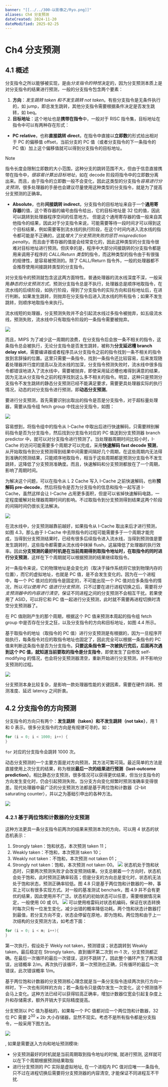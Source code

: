 ```yaml
---
banner: "[[../../300-以影像之/Ryo.png]]"
aliases: Ch4 分支预测
dateCreated: 2024-11-20
dateModified: 2025-02-25
---
```

# Ch4 分支预测

## 4.1 概述

分支指令之所以能够被实现，是由*分支指令的特性*决定的，因为分支预测本质上是对分支指令的结果进行预测，一般的分支指令包含两个要素：

1. **方向**：*发生跳转 taken 和不发生跳转 not taken*。有些分支指令是无条件执行的，如 jump，即总发生跳转，其他分支指令需要根据条件决定是否发生跳转，如 beq。
2. **目标地址**：这个地址也是**携带在指令**中，一般对于 RISC 指令集，目标地址在指令中可以有两种存在形式：
- **PC relative**，也称**直接跳转 direct**，在指令中直接以**立即数**的形式给出相对于 PC 的偏移值 offset，当前分支的 PC 值（或者分支指令的下一条指令的 PC 值）加上这个偏移值就可以得到分支指令的目标地址。

> [!note]
指令长度会限制立即数的大小范围，这种分支的跳转范围不大，但由于信息直接携带在指令中，*很容易计算出目标地址*，如在 decode 阶段将指令中的立即数分离出来。而且，由于指令的立即数一般不会变化，因此这类型的分支指令*容易进行分支预测*，很多处理器的手册也会建议尽量使用这种类型的分支指令，就是为了提高分支预测的正确率。

 - **Absolute**，也称**间接跳转 indirect**，分支指令的目标地址来自于一个**通用寄存器**的值，这个寄存器的编号由指令给出，它的目标地址是 32 位的值，因此可以跳转到处理器程序空间的任意地方。
但是这个通用寄存器的值一般来自其他指令的结果，因此对于分支指令来说，可能需要等待一段时间才可以得到这个目标结果，例如需要等到流水线的执行阶段，在这个时间内进入流水线的指令都可能是不正确的，这就*增大了分支预测失败的惩罚 misprediction penalty*。而且由于寄存器的值是会经常变化的，因此这种类型的分支指令很难对目标地址进行预测。但庆幸的是，程序中大部分间接跳转的分支指令都是用来调用子程序的 *CALL/Return 类型*的指令，而这种类型的指令由于有很强的规律性，是容易被预测的。除了 CALL/Return 指令外，一般的处理器都不会推荐使用间接跳转类型的分支指令。

对分支指令的预测就包含这这两方面特性。普通处理器的流水线深度不深，一般采用*静态的分支预测方式*，预测分支指令总是不执行，处理器总是顺序地取指令，在流水线的后续阶段，如执行阶段，得到了分支指令的实际方向和目标地址后，在进行判断。如果发生跳转，则抛弃在分支指令后进入流水线的所有指令；如果不发生跳转，则顺序地取指令来执行。

流水线短的处理器，分支预测失败并不会引起流水线过多指令被抛弃，如五级流水线，预测失败，流水线中只有取指令阶段的一条指令需要被抛弃。

![](MIPS五级分支指令.png)

而且，MIPS 为了减少这一周期的浪费，在分支指令后会放一条不相关的指令，这条指令总会被执行，无论分支指令是否发生跳转，被称为**分支延迟槽 branch delay slot**，需要编译器或者程序员从分支指令之前的指令找到一条不相关的指令放到言辞操的位置。这里只需要一条指令，找到一条指令还比较容易，后来发现随着处理器并行度的提高以及流水线的加深，分支指令预测失败时，流水线中很多指令都错误地进入了流水线中，需要被抛弃，即使采用延迟槽也难得到满意的结果，因为无法从分支指令之前的程序找到这么多不相关的指令。明显，这种只是预测分支指令不发生跳转的静态分支预测已经不能满足要求，需要更具处理器实际的执行情况，动态的对分支指令进行预测，即**动态分支预测**。

要进行分支预测，首先需要识别出取出的指令是否是分支指令，对于超标量处理器，需要从指令组 fetch group 中找出分支指令，如图：

![](识别分支指令.png)

容易想到，将指令组中的指令从 I-Cache 中取出后进行快速解码，只需要辨别解码指令是否为分支指令，然后找到分支指令对应的 PC 值送到分支预测器 branch predictor 中，就可以对分支指令进行预测了。当处理器周期时间比较小时，I-Cache 的访问可能需要多个周期才可以完成，采用**快速解码 fast decode 预测**，从开始取指令到分支预测得到结果中间需要间隔好几个周期，在这些周期内无法得到准确的预测结果，只能顺序地取指令，相当于这些周期都是预测分支指令不发生跳转，这降低了分支预测准确度。而且，快速解码和分支预测都放在了一个周期，影响了周期时间。

为解决这个问题，可以在指令从 L 2 Cache 写入 I-Cache 之前快速解码，也称**预解码 pre-decode**，然后将指令是否为分支指令的信息和指令一起写道 I-Cache，虽然这样会让 I-Cache 占用更多面积，但是可以省掉快速解码电路，一定程度缓解对处理器周期时间的影响。不过取指令到分支预测得到结果这两个阶段的间隔时间仍很长无法解决。

![](快速解码识别.png)

在流水线中，分支预测越靠前越好，如果指令从 I-Cache 取出来后才进行预测，如图 4.3，那么由于 I-Cache 中去除指令的过程可能需要多于一个周期才能完成，当得到分支预测结果时，已经有很多后续指令进入流水线，当得到预测值是要发生跳转时，这些指令都需要从流水线中抹掉 flush，这届降低了处理器的执行效率。因此**分支预测的最好时机是在当前周期得到取指令地址时，在取指令的同时进行分支预测**，这样在下个周期就可以根据预测的结果继续取指令。

对一条指令来说，它的物理地址是会变化的（取决于操作系统将它放到物理内存的位置），而它的虚拟地址，也就是 PC 值，是不会发生变化的。因为在一个进程中，每一个 PC 值对应的指令是固定的，不可能出现一个 PC 值对应多条指令的情况，所以*可以使用 PC 值进行分支预测*，只不过要在进行进程切换之后，需要将*分支预测器中的内容进行清空*，保证不同进程之间的分支预测不会相互干扰。若果使用了 ASID，可以将它和 PC 值一起进行分支预测，此时就不需要再进程切换时清空分支预测器了。

在 PC 值刚刚产生的那个周期，根据这个 PC 值来预测本周起的指令组 fetch group 中是否存在分支之狂，以及分支指令的方向和目标地址，如图 4.4 所示。

基于取指令的地址（取指令的 PC 值）进行分支预测是有根据的，因为一旦程序开始执行，每条指令对应的取指令地址也固定了，因此完全可以根据一条指令的 PC 值来判断这条指令是否为分支指令。**只要这条指令第一次被执行完后，后面再次遇到这个 PC 值，就知道当前要取的指令是分支指令**，即使发生了自修改 self-modifying 的情况，也会将分支预测器清空，重新开始进行分支预测，并不影响分支预测的过程。

![](根据PC值辨别分支指令.png)

分支预测本身比较复杂，是影响一款处理器性能的关键因素，需要在硬件消耗、预测准度、延迟 latency 之间折衷。

## 4.2 分支指令的方向预测

分支指令的方向只有两个：**发生跳转（taken）和不发生跳转（not take）**，用 1 和 0 表示。很多分支指令的方向是有规律可寻的，如：

```c
for (i = 0; i < 1000; i++) {
}
```

`for` 对应的分支指令会跳转 1000 次。

动态分支预测的一个主要方面是对方向预测，其方法可繁可简。最近简单的方法是直接使用上次分支的结果，称为根据**最后一次的结果进行预测（last-outcome prediction）**。相比静态分支预测，很多情况可以获得更优结果，但当分支指令的方向发生变化时，仍会引起预测失败。当分支方向变化频繁时预测准确率变得很差。现代处理器中最广泛的分支预测方法都是基于两位饱和计数器（2-bit saturating counter），并以之为基础引申出的各种方法。

![](最后次结果.png)

### 4.2.1 基于两位饱和计数器的分支预测

这种方法更具一条分支指令前两次的结果来预测本次的方向，可以用 4 状态的状态机表示：

1. Strongly taken：饱和状态，本次预测 taken 11；
2. Weakly taken：不饱和，本次预测 taken 10；
3. Weakly not taken：不饱和，本次预测 not taken 01；
4. Strongly not taken：饱和，本次预测 not taken 00。
![](两位饱和.png)
状态机处于饱和状态时，只要两次预测失败才会改变预测结果。分支总朝着一个方向时，状态机会处于饱和，此时预测正确率较高；但是分支的方向总是变化时，状态机无法处于饱和状态，预测正确率较低。图 4.8 只是基于两位饱和计数器的一种，事实上可以有很多实现方式。对一般的基准测试 benchark，图 4.9 并不会有更优的结果，因此使用并不广泛。状态机的初始状态可以任意，需要根据情况来定，一般使用 00 或 01。
![](两位饱和另.png)
可以使用格雷码对状态机编码，保证在状态转换时每次只有一位发生变化，减少出错的概率降低功耗。两个饱和状态计数器打到最值，若分支方向不变，状态会停留在原地，即为饱和。两位饱和由于上一次结构的分支预测方法，如考虑下面：

```c
for (i = 0; i < m; i++){
}
```

第一次执行，假设处于 Wekly not taken，预测错误；状态跳转到 Weakly taken，最后稳定在 Strongly taken，直到循环第二次到 m-1 次，分支预测都正确。在最后一次循环的最后一次错误，这时不跳转了。因此整个循环产生了两次错误，出错概率 $2/m$。再次执行该循环，第一次预测也正确，只有循环的最后一次错误，此次错误概率 $1/m$。

基于两位饱和计数器的分支预测核心理念就是当一条分支指令连续两次执行方向一样时，下一次也有同样的方向；若一条指令只是偶尔发生一次变化，这个预测值不会马上变化。这种方法已经可以获得较高正确率，增加计数器位宽会引起复杂度上升和存储需求，额外开销大于实际精度提高。

分支预测以 PC 值为基础的，如果每一个 PC 值都对应一个两位饱和计数器，32 位 PC 需要 $2^{30}\times 2 b$ 大小存储器，显然不现实。考虑不是所有指令都是分支指令，一般采用下图方法。

![](PC一部分寻址.png)

, 如果是需要送入方向和地址预测模块:

- 分支预测最好的时机就是当前周期取到指令地址的时候, 就进行预测, 这样就可以在下个周期根据预测结果取指
- 进行分支预测的 PC 实际是虚拟地址, 在一个进程内 PC 值对应唯一一条指令, 只不过在进程切换后需要将分支预测器的内容清空, 才能保证不同进程互不干扰.
